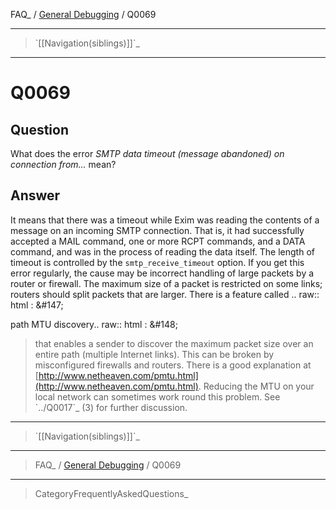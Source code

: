 FAQ\_ / [General Debugging](FAQ/General_Debugging) / Q0069

* * * * *

> \`[[Navigation(siblings)]]\`\_

* * * * *

Q0069
=====

Question
--------

What does the error *SMTP data timeout (message abandoned) on connection
from...* mean?

Answer
------

It means that there was a timeout while Exim was reading the contents of a message on an incoming SMTP connection. That is, it had successfully accepted a MAIL command, one or more RCPT commands, and a DATA command, and was in the process of reading the data itself. The length of timeout is controlled by the `smtp_receive_timeout` option. If you get this error regularly, the cause may be incorrect handling of large packets by a router or firewall. The maximum size of a packet is restricted on some links; routers should split packets that are larger. There is a feature called .. raw:: html
:   &\#147;

path MTU discovery.. raw:: html
:   &\#148;

> that enables a sender to discover the maximum packet size over an
> entire path (multiple Internet links). This can be broken by
> misconfigured firewalls and routers. There is a good explanation at
> [http://www.netheaven.com/pmtu.html](http://www.netheaven.com/pmtu.html).
> Reducing the MTU on your local network can sometimes work round this
> problem. See \`../Q0017\`\_ (3) for further discussion.

* * * * *

> \`[[Navigation(siblings)]]\`\_

* * * * *

> FAQ\_ / [General Debugging](FAQ/General_Debugging) / Q0069

* * * * *

> CategoryFrequentlyAskedQuestions\_
